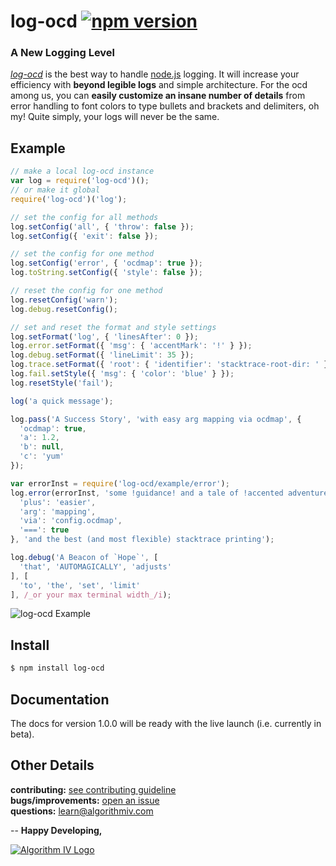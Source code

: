 # log-ocd [![npm version](https://badge.fury.io/js/log-ocd.svg)](https://badge.fury.io/js/log-ocd)
### A New Logging Level
[_log-ocd_](https://github.com/imaginate/log-ocd) is the best way to handle [node.js](https://nodejs.org) logging. It will increase your efficiency with **beyond legible logs** and simple architecture. For the ocd among us, you can **easily customize an insane number of details** from error handling to font colors to type bullets and brackets and delimiters, oh my! Quite simply, your logs will never be the same.

## Example
```javascript
// make a local log-ocd instance
var log = require('log-ocd')();
// or make it global
require('log-ocd')('log');

// set the config for all methods
log.setConfig('all', { 'throw': false });
log.setConfig({ 'exit': false });

// set the config for one method
log.setConfig('error', { 'ocdmap': true });
log.toString.setConfig({ 'style': false });

// reset the config for one method
log.resetConfig('warn');
log.debug.resetConfig();

// set and reset the format and style settings
log.setFormat('log', { 'linesAfter': 0 });
log.error.setFormat({ 'msg': { 'accentMark': '!' } });
log.debug.setFormat({ 'lineLimit': 35 });
log.trace.setFormat({ 'root': { 'identifier': 'stacktrace-root-dir: ' } });
log.fail.setStyle({ 'msg': { 'color': 'blue' } });
log.resetStyle('fail');

log('a quick message');

log.pass('A Success Story', 'with easy arg mapping via ocdmap', {
  'ocdmap': true,
  'a': 1.2,
  'b': null,
  'c': 'yum'
});

var errorInst = require('log-ocd/example/error');
log.error(errorInst, 'some !guidance! and a tale of !accented adventure!', {
  'plus': 'easier',
  'arg': 'mapping',
  'via': 'config.ocdmap',
  '===': true
}, 'and the best (and most flexible) stacktrace printing');

log.debug('A Beacon of `Hope`', [
  'that', 'AUTOMAGICALLY', 'adjusts'
], [
  'to', 'the', 'set', 'limit'
], /_or your max terminal width_/i);
```
<img src="http://www.algorithmiv.com/images/log-ocd/example-c9783b9285f4f7f1abfd.png" alt="log-ocd Example" />


## Install
```bash
$ npm install log-ocd
```


## Documentation
The docs for version 1.0.0 will be ready with the live launch (i.e. currently in beta).


## Other Details
**contributing:** [see contributing guideline](https://github.com/imaginate/log-ocd/blob/master/CONTRIBUTING.md)<br>
**bugs/improvements:** [open an issue](https://github.com/imaginate/log-ocd/issues)<br>
**questions:** learn@algorithmiv.com


--
**Happy Developing,**

<a href="http://www.algorithmiv.com/log-ocd"><img src="http://www.algorithmiv.com/images/aIV-logo.png" alt="Algorithm IV Logo" /></a>
